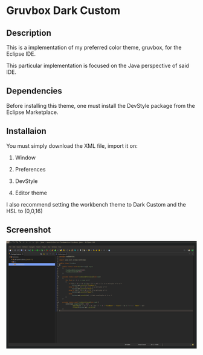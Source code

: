 # Gruvbox Dark Custom

## Description 
 
This is a implementation of my preferred color theme, gruvbox, for the Eclipse IDE. 

This particular implementation is focused on the Java perspective of said IDE.

## Dependencies

Before installing this theme, one must install the DevStyle package from the Eclipse Marketplace.

## Installaion

You must simply download the XML file, import it on:

1. Window

2. Preferences 

3. DevStyle 

4. Editor theme 

I also recommend setting the workbench theme to Dark Custom and the HSL to (0,0,16)

## Screenshot

![Gruvbox Material Custom](./screenshot/gruvbox-theme.png)



